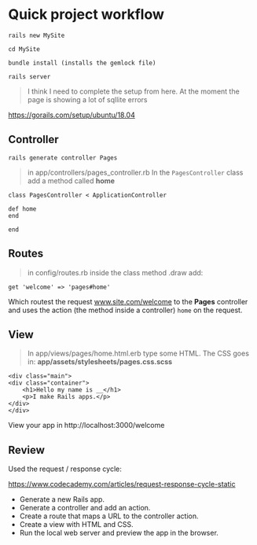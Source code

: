 # Quick project workflow

    rails new MySite

    cd MySite

    bundle install (installs the gemlock file)

    rails server

> I think I need to complete the setup from here.  At the moment the page is showing a lot of sqllite errors

https://gorails.com/setup/ubuntu/18.04

## Controller

    rails generate controller Pages

> in app/controllers/pages_controller.rb
In the <code>PagesController</code> class add a method called <b>home</b>

    class PagesController < ApplicationController 

    def home
    end

    end

## Routes

> in config/routes.rb inside the class method .draw add:

    get 'welcome' => 'pages#home'

Which routest the request www.site.com/welcome to the <b>Pages</b> controller and uses the action (the method inside a controller) <code>home</code> on the request.

## View

> In app/views/pages/home.html.erb type some HTML.  The CSS goes in: <b>app/assets/stylesheets/pages.css.scss</b>

    <div class="main">
    <div class="container">
        <h1>Hello my name is __</h1>
        <p>I make Rails apps.</p>
    </div>
    </div>

View your app in http://localhost:3000/welcome

## Review

Used the request / response cycle: 

https://www.codecademy.com/articles/request-response-cycle-static


- Generate a new Rails app.
- Generate a controller and add an action.
- Create a route that maps a URL to the controller action.
- Create a view with HTML and CSS.
- Run the local web server and preview the app in the browser.
